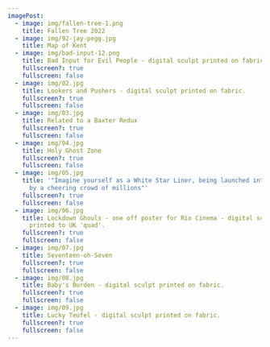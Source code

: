 ```yaml
---
imagePost:
  - image: img/fallen-tree-1.png
    title: Fallen Tree 2022
  - image: img/92-jay-pegg.jpg
    title: Map of Kent
  - image: img/bad-input-12.png
    title: Bad Input for Evil People - digital sculpt printed on fabric.
    fullscreen?: true
    fullscreen: false
  - image: img/02.jpg
    title: Lookers and Pushers - digital sculpt printed on fabric.
    fullscreen?: true
    fullscreen: false
  - image: img/03.jpg
    title: Related to a Baxter Redux
    fullscreen?: true
    fullscreen: false
  - image: img/04.jpg
    title: Holy Ghost Zone
    fullscreen?: true
    fullscreen: false
  - image: img/05.jpg
    title: '"Imagine yourself as a White Star Liner, being launched into the ocean
      by a cheering crowd of millions"'
    fullscreen?: true
    fullscreen: false
  - image: img/06.jpg
    title: Lockdown Ghouls - one off poster for Rio Cinema - digital sculpture
      printed to UK 'quad'.
    fullscreen?: true
    fullscreen: false
  - image: img/07.jpg
    title: Seventeen-oh-Seven
    fullscreen?: true
    fullscreen: false
  - image: img/08.jpg
    title: Baby's Burden - digital sculpt printed on fabric.
    fullscreen?: true
    fullscreen: false
  - image: img/09.jpg
    title: Lucky Teufel - digital sculpt printed on fabric.
    fullscreen?: true
    fullscreen: false
---
```

